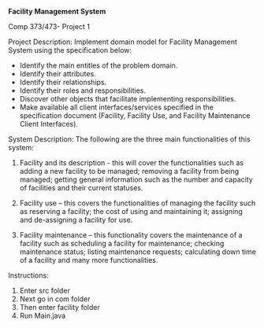 **Facility Management System**

Comp 373/473- Project 1

Project Description: Implement domain model for Facility Management System using the specification below:

- Identify the main entitles of the problem domain.
- Identify their attributes.
- Identify their relationships.
- Identify their roles and responsibilities.
- Discover other objects that facilitate implementing responsibilities.
- Make available all client interfaces/services specified in the specification document (Facility, Facility Use, and Facility Maintenance Client Interfaces).

System Description:
The following are the three main functionalities of this system:
1. Facility and its description - this will cover the functionalities such as adding a new facility to
be managed; removing a facility from being managed; getting general information such as
the number and capacity of facilities and their current statuses.

2. Facility use – this covers the functionalities of managing the facility such as reserving a
facility; the cost of using and maintaining it; assigning and de-assigning a facility for use.

3. Facility maintenance – this functionality covers the maintenance of a facility such as
scheduling a facility for maintenance; checking maintenance status; listing maintenance
requests; calculating down time of a facility and many more functionalities. 

Instructions:
1. Enter src folder
2. Next go in com folder
3. Then enter facility folder 
4. Run Main.java 
